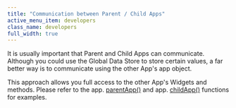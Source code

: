 ```yaml
---
title: "Communication between Parent / Child Apps"
active_menu_item: developers
class_name: developers
full_width: true
---
```



It is usually important that Parent and Child Apps can communicate. Although you could use the Global Data Store to store certain values, a far better way is to communicate using the other App's app object.

This approach allows you full access to the other App's Widgets and methods. Please refer to the app. [parentApp()](/developers/documentation/scripting-apis/client-api/app-functions/parentapp) and app. [childApp()](/developers/documentation/scripting-apis/client-api/app-functions/childapp) functions for examples.

